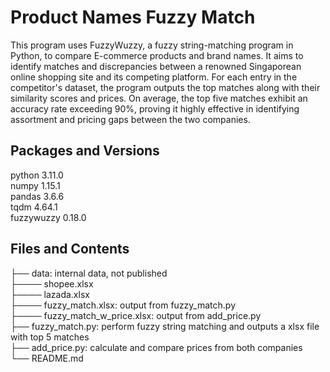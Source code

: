 # Product Names Fuzzy Match
This program uses FuzzyWuzzy, a fuzzy string-matching program in Python, to compare E-commerce products and brand names. It aims to identify matches and discrepancies between a renowned Singaporean online shopping site and its competing platform. For each entry in the competitor's dataset, the program outputs the top matches along with their similarity scores and prices. On average, the top five matches exhibit an accuracy rate exceeding 90%, proving it highly effective in identifying assortment and pricing gaps between the two companies.

## Packages and Versions
python 3.11.0\
numpy 1.15.1\
pandas 3.6.6\
tqdm 4.64.1 \
fuzzywuzzy 0.18.0

## Files and Contents
├── data: internal data, not published\
├──── shopee.xlsx \
├──── lazada.xlsx \
├──── fuzzy_match.xlsx: output from fuzzy_match.py \
├──── fuzzy_match_w_price.xlsx: output from add_price.py \
├── fuzzy_match.py: perform fuzzy string matching and outputs a xlsx file with top 5 matches \
├── add_price.py: calculate and compare prices from both companies \
└── README.md
